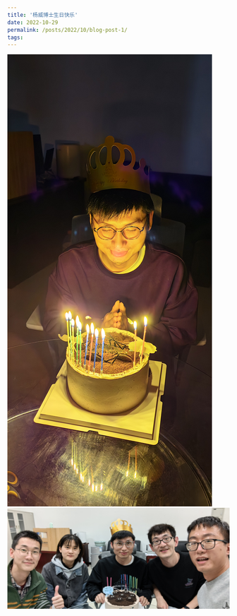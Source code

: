 ```yaml
---
title: '杨威博士生日快乐'
date: 2022-10-29
permalink: /posts/2022/10/blog-post-1/
tags:
---
```


![国杨威博士生日快乐1.jpg](/images/activity/杨威博士生日快乐1.jpg)<br>
![国杨威博士生日快乐2.jpg](/images/activity/杨威博士生日快乐2.jpg)